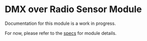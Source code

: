 # DMX over Radio Sensor Module
Documentation for this module is a work in progress.

For now, please refer to the [specs](specs.yaml) for module details.

